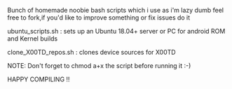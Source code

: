 Bunch of homemade noobie bash scripts which i use as i'm lazy dumb
feel free to fork,if you'd like to improve something or fix issues do it

ubuntu_scripts.sh : sets up an Ubuntu 18.04+ server or PC for android ROM and Kernel builds

clone_X00TD_repos.sh : clones device sources for X00TD

NOTE: Don't forget to chmod a+x the script before running it :-) 

HAPPY COMPILING !!
